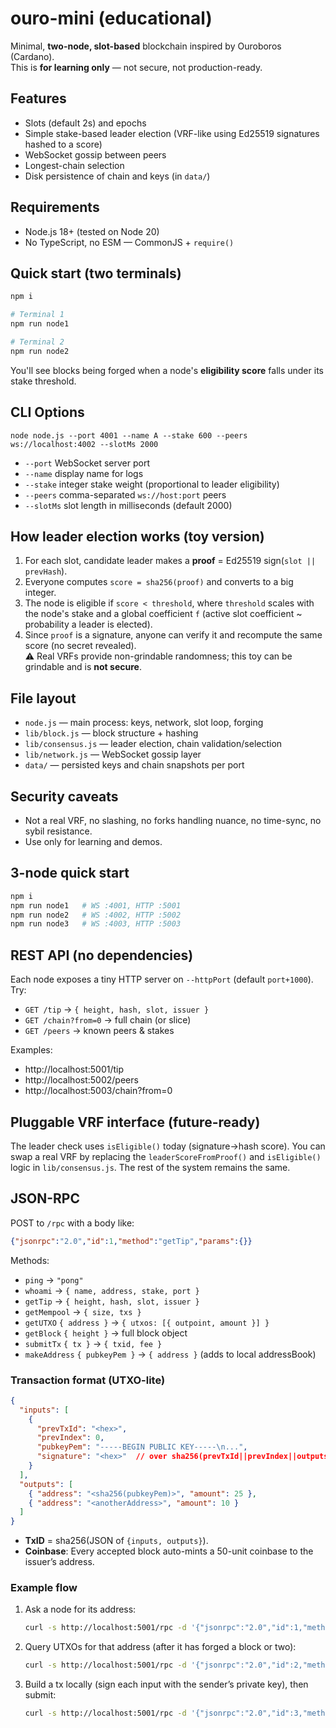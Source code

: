 # ouro-mini (educational)

Minimal, **two-node, slot-based** blockchain inspired by Ouroboros (Cardano).  
This is **for learning only** — not secure, not production-ready.

## Features
- Slots (default 2s) and epochs
- Simple stake-based leader election (VRF-like using Ed25519 signatures hashed to a score)
- WebSocket gossip between peers
- Longest-chain selection
- Disk persistence of chain and keys (in `data/`)

## Requirements
- Node.js 18+ (tested on Node 20)
- No TypeScript, no ESM — CommonJS + `require()`

## Quick start (two terminals)
```bash
npm i

# Terminal 1
npm run node1

# Terminal 2
npm run node2
```

You'll see blocks being forged when a node's **eligibility score** falls under its stake threshold.

## CLI Options
```
node node.js --port 4001 --name A --stake 600 --peers ws://localhost:4002 --slotMs 2000
```

- `--port` WebSocket server port
- `--name` display name for logs
- `--stake` integer stake weight (proportional to leader eligibility)
- `--peers` comma-separated `ws://host:port` peers
- `--slotMs` slot length in milliseconds (default 2000)

## How leader election works (toy version)
1. For each slot, candidate leader makes a **proof** = Ed25519 sign(`slot || prevHash`).
2. Everyone computes `score = sha256(proof)` and converts to a big integer.
3. The node is eligible if `score < threshold`, where `threshold` scales with the node's stake and a global coefficient `f` (active slot coefficient ~ probability a leader is elected).
4. Since `proof` is a signature, anyone can verify it and recompute the same score (no secret revealed).  
   ⚠️ Real VRFs provide non-grindable randomness; this toy can be grindable and is **not secure**.

## File layout
- `node.js` — main process: keys, network, slot loop, forging
- `lib/block.js` — block structure + hashing
- `lib/consensus.js` — leader election, chain validation/selection
- `lib/network.js` — WebSocket gossip layer
- `data/` — persisted keys and chain snapshots per port

## Security caveats
- Not a real VRF, no slashing, no forks handling nuance, no time-sync, no sybil resistance.
- Use only for learning and demos.


## 3-node quick start
```bash
npm i
npm run node1   # WS :4001, HTTP :5001
npm run node2   # WS :4002, HTTP :5002
npm run node3   # WS :4003, HTTP :5003
```

## REST API (no dependencies)
Each node exposes a tiny HTTP server on `--httpPort` (default `port+1000`). Try:
- `GET /tip` → `{ height, hash, slot, issuer }`
- `GET /chain?from=0` → full chain (or slice)
- `GET /peers` → known peers & stakes

Examples:
- http://localhost:5001/tip
- http://localhost:5002/peers
- http://localhost:5003/chain?from=0

## Pluggable VRF interface (future-ready)
The leader check uses `isEligible()` today (signature→hash score). You can swap a real VRF by replacing
the `leaderScoreFromProof()` and `isEligible()` logic in `lib/consensus.js`. The rest of the system remains the same.


## JSON-RPC
POST to `/rpc` with a body like:
```json
{"jsonrpc":"2.0","id":1,"method":"getTip","params":{}}
```
Methods:
- `ping` → `"pong"`
- `whoami` → `{ name, address, stake, port }`
- `getTip` → `{ height, hash, slot, issuer }`
- `getMempool` → `{ size, txs }`
- `getUTXO` `{ address }` → `{ utxos: [{ outpoint, amount }] }`
- `getBlock` `{ height }` → full block object
- `submitTx` `{ tx }` → `{ txid, fee }`
- `makeAddress` `{ pubkeyPem }` → `{ address }` (adds to local addressBook)

### Transaction format (UTXO-lite)
```json
{
  "inputs": [
    {
      "prevTxId": "<hex>",
      "prevIndex": 0,
      "pubkeyPem": "-----BEGIN PUBLIC KEY-----\n...",
      "signature": "<hex>"  // over sha256(prevTxId||prevIndex||outputsDigest)
    }
  ],
  "outputs": [
    { "address": "<sha256(pubkeyPem)>", "amount": 25 },
    { "address": "<anotherAddress>", "amount": 10 }
  ]
}
```
- **TxID** = sha256(JSON of `{inputs, outputs}`).
- **Coinbase**: Every accepted block auto-mints a 50-unit coinbase to the issuer’s address.

### Example flow
1. Ask a node for its address:
   ```bash
   curl -s http://localhost:5001/rpc -d '{"jsonrpc":"2.0","id":1,"method":"whoami"}'
   ```
2. Query UTXOs for that address (after it has forged a block or two):
   ```bash
   curl -s http://localhost:5001/rpc -d '{"jsonrpc":"2.0","id":2,"method":"getUTXO","params":{"address":"<address>"}}'
   ```
3. Build a tx locally (sign each input with the sender’s private key), then submit:
   ```bash
   curl -s http://localhost:5001/rpc -d '{"jsonrpc":"2.0","id":3,"method":"submitTx","params":{"tx":{...}}}'
   ```
